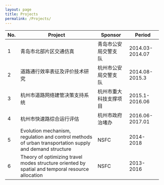```yaml
---
layout: page
title: Projects
permalink: /Projects/
---
```

No.|  Project | Sponsor  | Period 
---|----|------|----
1 | 青岛市北部片区交通仿真&nbsp;&nbsp;   | 青岛市公安局交警支队&nbsp;&nbsp;  | 2014.03-2014.07
2 | 道路通行效率表征及评价技术研究&nbsp;&nbsp;  | 杭州市公安局交警支队&nbsp;&nbsp;  | 2014.08-2015.3
3 | 杭州市道路网络建管决策支持系统&nbsp;&nbsp;    | 杭州市重大科技支撑项目&nbsp;&nbsp;  | 2015.1-2016.06
4 | 杭州市快速路综合运行评估&nbsp;&nbsp;     | 杭州市政府治堵办&nbsp;&nbsp;|2016.06-2017.01
5 | Evolution mechanism, regulation and control methods of urban transportation supply and demand structure&nbsp;&nbsp;     | NSFC&nbsp;&nbsp;|2014-2018
6 | Theory of optimizing travel modes structure oriented by spatial and temporal resource allocation&nbsp;&nbsp;     | NSFC&nbsp;&nbsp;|2013-2016
